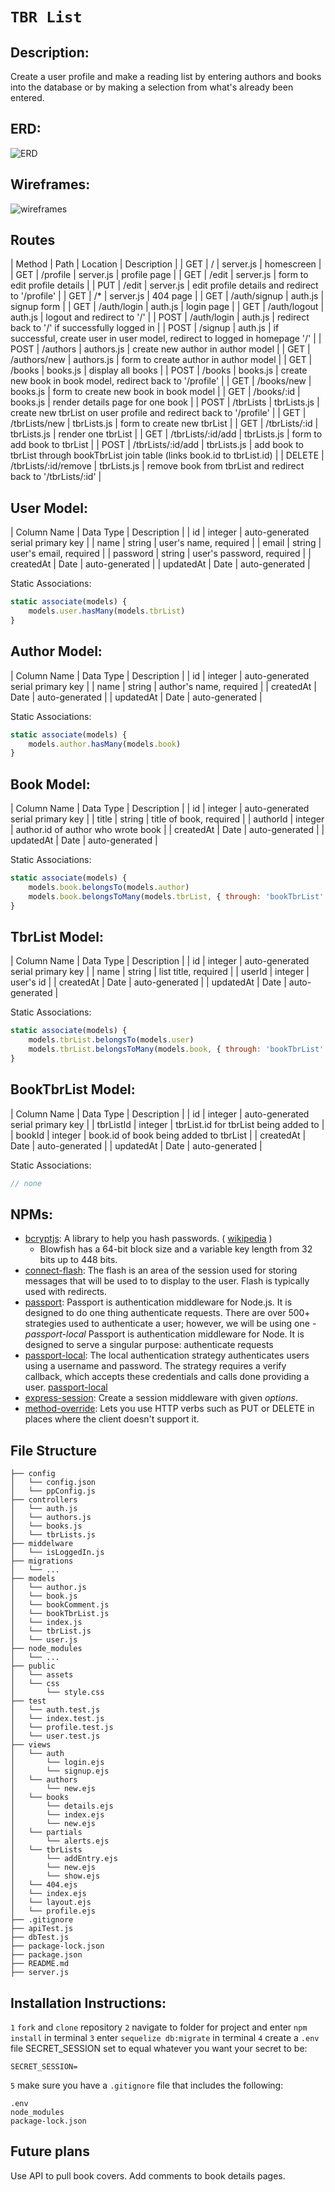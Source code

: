 # `TBR List`

## Description:
Create a user profile and make a reading list by entering authors and books into the database or by making a selection from what's already been entered.

## ERD:
![ERD](tbrListErd.png)

## Wireframes:
![wireframes](tbrList_wireframes.jpeg)

## Routes
| Method | Path | Location | Description |
| GET | / | server.js | homescreen |
| GET | /profile | server.js | profile page |
| GET | /edit | server.js | form to edit profile details |
| PUT | /edit | server.js | edit profile details and redirect to '/profile' |
| GET | /* | server.js | 404 page |
| GET | /auth/signup | auth.js | signup form |
| GET | /auth/login | auth.js | login page |
| GET | /auth/logout | auth.js | logout and redirect to '/' |
| POST | /auth/login | auth.js | redirect back to '/' if successfully logged in |
| POST | /signup | auth.js | if successful, create user in user model, redirect to logged in homepage '/' |
| POST | /authors | authors.js | create new author in author model |
| GET | /authors/new | authors.js | form to create author in author model |
| GET | /books | books.js | display all books |
| POST | /books | books.js | create new book in book model, redirect back to '/profile' |
| GET | /books/new | books.js | form to create new book in book model |
| GET | /books/:id | books.js | render details page for one book |
| POST | /tbrLists | tbrLists.js | create new tbrList on user profile and redirect back to '/profile' |
| GET | /tbrLists/new | tbrLists.js | form to create new tbrList |
| GET | /tbrLists/:id | tbrLists.js | render one tbrList |
| GET | /tbrLists/:id/add | tbrLists.js | form to add book to tbrList |
| POST | /tbrLists/:id/add | tbrLists.js | add book to tbrList through bookTbrList join table (links book.id to tbrList.id) |
| DELETE | /tbrLists/:id/remove | tbrLists.js | remove book from tbrList and redirect back to '/tbrLists/:id' |

## User Model:
| Column Name | Data Type | Description |
| id | integer | auto-generated serial primary key |
| name | string | user's name, required |
| email | string | user's email, required |
| password | string | user's password, required |
| createdAt | Date | auto-generated |
| updatedAt | Date | auto-generated |

Static Associations:
```javascript
static associate(models) {
    models.user.hasMany(models.tbrList)
}
```

## Author Model:
| Column Name | Data Type | Description |
| id | integer | auto-generated serial primary key |
| name | string | author's name, required |
| createdAt | Date | auto-generated |
| updatedAt | Date | auto-generated |

Static Associations:
```javascript
static associate(models) {
    models.author.hasMany(models.book)
}
```

## Book Model:
| Column Name | Data Type | Description |
| id | integer | auto-generated serial primary key |
| title | string | title of book, required |
| authorId | integer | author.id of author who wrote book |
| createdAt | Date | auto-generated |
| updatedAt | Date | auto-generated |

Static Associations:
```javascript
static associate(models) {
    models.book.belongsTo(models.author)
    models.book.belongsToMany(models.tbrList, { through: 'bookTbrList' })
}
```

## TbrList Model:
| Column Name | Data Type | Description |
| id | integer | auto-generated serial primary key |
| name | string | list title, required |
| userId | integer | user's id |
| createdAt | Date | auto-generated |
| updatedAt | Date | auto-generated |

Static Associations:
```javascript
static associate(models) {
    models.tbrList.belongsTo(models.user)
    models.tbrList.belongsToMany(models.book, { through: 'bookTbrList' })
}
```

## BookTbrList Model:
| Column Name | Data Type | Description |
| id | integer | auto-generated serial primary key |
| tbrListId | integer | tbrList.id for tbrList being added to |
| bookId | integer | book.id of book being added to tbrList |
| createdAt | Date | auto-generated |
| updatedAt | Date | auto-generated |

Static Associations:
```javascript
// none
```

## NPMs: 

-  [bcryptjs](https://www.npmjs.com/package/bcryptjs): A library to help you hash passwords. ( [wikipedia](https://en.wikipedia.org/wiki/Bcrypt) ) 
    - Blowfish has a 64-bit block size and a variable key length from 32 bits up to 448 bits.
- [connect-flash](https://github.com/jaredhanson/connect-flash): The flash is an area of the session used for storing messages that will be used to to display to the user. Flash is typically used with redirects.
- [passport](https://www.passportjs.org/docs/): Passport is authentication middleware for Node.js. It is designed to do one thing authenticate requests. There are over 500+ strategies used to authenticate a user; however, we will be using one - *passport-local* Passport is authentication middleware for Node. It is designed to serve a singular purpose: authenticate requests
- [passport-local](http://www.passportjs.org/packages/passport-local/): The local authentication strategy authenticates users using a username and password. The strategy requires a verify callback, which accepts these credentials and calls done providing a user. [passport-local](http://www.passportjs.org/packages/passport-local/)
- [express-session](https://github.com/expressjs/session): Create a session middleware with given *options*.
- [method-override](https://github.com/expressjs/method-override): Lets you use HTTP verbs such as PUT or DELETE in places where the client doesn't support it.

## File Structure

```text
├── config
│   └── config.json
│   └── ppConfig.js
├── controllers
│   └── auth.js
│   └── authors.js
│   └── books.js
│   └── tbrLists.js
├── middelware
│   └── isLoggedIn.js
├── migrations
│   └── ...
├── models
│   └── author.js
│   └── book.js
│   └── bookComment.js
│   └── bookTbrList.js
│   └── index.js
│   └── tbrList.js
│   └── user.js
├── node_modules
│   └── ...
├── public
│   └── assets
│   └── css
│       └── style.css
├── test
│   └── auth.test.js
│   └── index.test.js
│   └── profile.test.js
│   └── user.test.js
├── views
│   └── auth
│       └── login.ejs
│       └── signup.ejs
│   └── authors
│       └── new.ejs
│   └── books
│       └── details.ejs
│       └── index.ejs
│       └── new.ejs
│   └── partials
│       └── alerts.ejs
│   └── tbrLists
│       └── addEntry.ejs
│       └── new.ejs
│       └── show.ejs
│   └── 404.ejs
│   └── index.ejs
│   └── layout.ejs
│   └── profile.ejs
├── .gitignore
├── apiTest.js
├── dbTest.js
├── package-lock.json
├── package.json
├── README.md
├── server.js
```

## Installation Instructions:
`1` `fork` and `clone` repository
`2` navigate to folder for project and enter `npm install` in terminal
`3` enter `sequelize db:migrate` in terminal
`4` create a `.env` file SECRET_SESSION set to equal whatever you want your secret to be:
```
SECRET_SESSION=
```
`5` make sure you have a `.gitignore` file that includes the following:
```
.env
node_modules
package-lock.json
```

## Future plans
Use API to pull book covers. Add comments to book details pages.